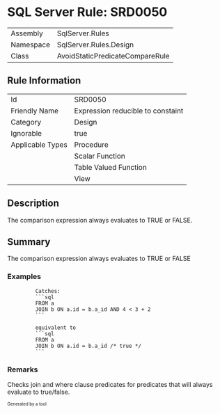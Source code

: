 ﻿# SQL Server Rule: SRD0050
  
|    |    |
|----|----|
| Assembly | SqlServer.Rules |
| Namespace | SqlServer.Rules.Design |
| Class | AvoidStaticPredicateCompareRule |
  
## Rule Information
  
|    |    |
|----|----|
| Id | SRD0050 |
| Friendly Name | Expression reducible to constaint |
| Category | Design |
| Ignorable | true |
| Applicable Types | Procedure  |
|   | Scalar Function |
|   | Table Valued Function |
|   | View |
  
## Description
  
The comparison expression always evaluates to TRUE or FALSE.
  
## Summary
  
The comparison expression always evaluates to TRUE or FALSE
  
### Examples
  

             Catches:
             ```sql
             FROM a
             JOIN b ON a.id = b.a_id AND 4 < 3 + 2
             ```
            
             equivalent to
             ```sql
             FROM a
             JOIN b ON a.id = b.a_id /* true */
             ```
               
### Remarks
  
Checks join and where clause predicates for predicates that will always evaluate to true/false.
  
<sub><sup>Generated by a tool</sup></sub>
